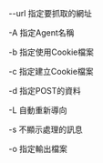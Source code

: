 --url 指定要抓取的網址

-A 指定Agent名稱

-b 指定使用Cookie檔案

-c 指定建立Cookie檔案

-d 指定POST的資料

-L 自動重新導向

-s 不顯示處理的訊息

-o 指定輸出檔案